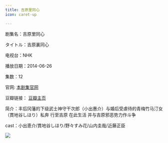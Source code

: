 ```yaml
---
title: 吉原里同心
icon: caret-up

---
```


剧集名：吉原里同心

タイトル：吉原裏同心

电视台：NHK

播放日期：2014-06-26

集数：12

官网: [本剧集官网](https://www2.nhk.or.jp/archives/movies/?id=D0009050233_00000)

豆瓣链接： [豆瓣主页](https://movie.douban.com/subject/25830686/)


简介：丰后冈藩的下级武士神守干次郎（小出惠介）与婚后受虐待的青梅竹马汀女（貫地谷しほり）私奔 行至吉原 在此生活 并与吉原邪恶势力作斗争 ​​​

cast：小出恵介/貫地谷しほり/野々すみ花/山内圭哉/近藤正臣

![](https://listpic.tsgsanjiao.com/2014/2014jyltx.jpg)